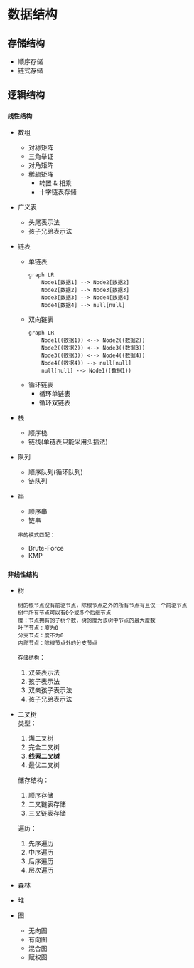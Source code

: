 # 数据结构

## 存储结构
* 顺序存储
* 链式存储

## 逻辑结构

### `线性结构`
* 数组
  * 对称矩阵
  * 三角举证
  * 对角矩阵
  * 稀疏矩阵
    * 转置 & 相乘
    * 十字链表存储

* 广义表
  * 头尾表示法
  * 孩子兄弟表示法
   
* 链表
  * 单链表
    ```mermaid
    graph LR
        Node1[数据1] --> Node2[数据2]
        Node2[数据2] --> Node3[数据3]
        Node3[数据3] --> Node4[数据4]
        Node4[数据4] --> null[null]
    ```
  * 双向链表 
    ```mermaid
    graph LR
        Node1((数据1)) <--> Node2((数据2))
        Node2((数据2)) <--> Node3((数据3))
        Node3((数据3)) <--> Node4((数据4))
        Node4((数据4)) --> null[null]
        null[null] --> Node1((数据1))
    ``` 
  * 循环链表
    * 循环单链表
    * 循环双链表
         
* 栈   
  * 顺序栈
  * 链栈(单链表只能采用头插法)

* 队列
  * 顺序队列(循环队列)
  * 链队列
       
* 串 
  * 顺序串 
  * 链串
    
  `串的模式匹配：`
   * Brute-Force
   * KMP

### `非线性结构`
* 树
  ```
  树的根节点没有前驱节点，除根节点之外的所有节点有且仅一个前驱节点  
  树中所有节点可以有0个或多个后继节点  
  度：节点拥有的子树个数，树的度为该树中节点的最大度数  
  叶子节点：度为0  
  分支节点：度不为0  
  内部节点：除根节点外的分支节点
  ```  
  `存储结构`：
  1. 双亲表示法
  2. 孩子表示法
  3. 双亲孩子表示法
  4. 孩子兄弟表示法
  
* 二叉树  
  类型：
  1. 满二叉树  
  2. 完全二叉树  
  3. **线索二叉树**  
  4. 最优二叉树
  
  储存结构：
  1. 顺序存储
  2. 二叉链表存储
  3. 三叉链表存储
  
  遍历：
  1. 先序遍历
  2. 中序遍历
  3. 后序遍历
  4. 层次遍历

* 森林

* 堆 
* 图
  * 无向图
  * 有向图
  * 混合图
  * 赋权图
